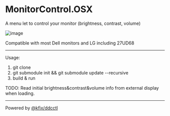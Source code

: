 # MonitorControl.OSX
A menu let to control your monitor (brightness, contrast, volume)

![image](https://cloud.githubusercontent.com/assets/376453/18903896/5a8ad950-8510-11e6-85d0-c95170a76fb8.png)

Compatible with most Dell monitors and LG including 27UD68

---
Usage:
1. git clone
2. git submodule init && git submodule update --recursive
3. build & run

TODO:
Read initial brightness&contrast&volume info from external display when loading.

-----

Powered by [@kfix/ddcctl](https://github.com/kfix/ddcctl)
